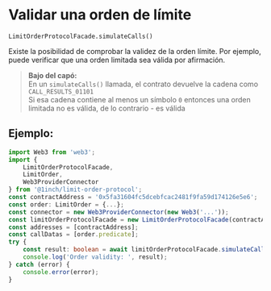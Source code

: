 # Validar una orden de límite

`LimitOrderProtocolFacade.simulateCalls()`

Existe la posibilidad de comprobar la validez de la orden límite.
Por ejemplo, puede verificar que una orden limitada sea válida por afirmación.

> **Bajo del capó:**  
> En un `simulateCalls()` llamada, el contrato devuelve la cadena como `CALL_RESULTS_01101`  
> Si esa cadena contiene al menos un símbolo `0` entonces una orden limitada no es válida, de lo contrario - es válida
## Ejemplo:

```typescript
import Web3 from 'web3';
import {
    LimitOrderProtocolFacade,
    LimitOrder,
    Web3ProviderConnector
} from '@1inch/limit-order-protocol';
const contractAddress = '0x5fa31604fc5dcebfcac2481f9fa59d174126e5e6';
const order: LimitOrder = {...};
const connector = new Web3ProviderConnector(new Web3('...'));
const limitOrderProtocolFacade = new LimitOrderProtocolFacade(contractAddress, connector);
const addresses = [contractAddress];
const callDatas = [order.predicate];
try {
    const result: boolean = await limitOrderProtocolFacade.simulateCalls(addresses, callDatas);
    console.log('Order validity: ', result);
} catch (error) {
    console.error(error);
}
```
